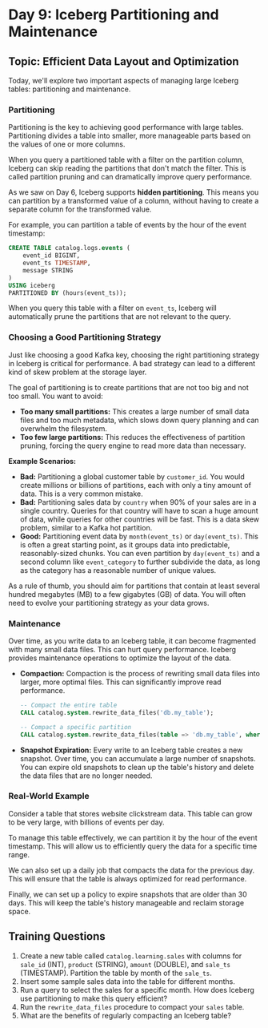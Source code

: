 # Day 9: Iceberg Partitioning and Maintenance

## Topic: Efficient Data Layout and Optimization

Today, we'll explore two important aspects of managing large Iceberg tables: partitioning and maintenance.

### Partitioning

Partitioning is the key to achieving good performance with large tables. Partitioning divides a table into smaller, more manageable parts based on the values of one or more columns.

When you query a partitioned table with a filter on the partition column, Iceberg can skip reading the partitions that don't match the filter. This is called partition pruning and can dramatically improve query performance.

As we saw on Day 6, Iceberg supports **hidden partitioning**. This means you can partition by a transformed value of a column, without having to create a separate column for the transformed value.

For example, you can partition a table of events by the hour of the event timestamp:

```sql
CREATE TABLE catalog.logs.events (
    event_id BIGINT,
    event_ts TIMESTAMP,
    message STRING
)
USING iceberg
PARTITIONED BY (hours(event_ts));
```

When you query this table with a filter on `event_ts`, Iceberg will automatically prune the partitions that are not relevant to the query.

### Choosing a Good Partitioning Strategy

Just like choosing a good Kafka key, choosing the right partitioning strategy in Iceberg is critical for performance. A bad strategy can lead to a different kind of skew problem at the storage layer.

The goal of partitioning is to create partitions that are not too big and not too small. You want to avoid:

*   **Too many small partitions:** This creates a large number of small data files and too much metadata, which slows down query planning and can overwhelm the filesystem.
*   **Too few large partitions:** This reduces the effectiveness of partition pruning, forcing the query engine to read more data than necessary.

**Example Scenarios:**

*   **Bad:** Partitioning a global customer table by `customer_id`. You would create millions or billions of partitions, each with only a tiny amount of data. This is a very common mistake.
*   **Bad:** Partitioning sales data by `country` when 90% of your sales are in a single country. Queries for that country will have to scan a huge amount of data, while queries for other countries will be fast. This is a data skew problem, similar to a Kafka hot partition.
*   **Good:** Partitioning event data by `month(event_ts)` or `day(event_ts)`. This is often a great starting point, as it groups data into predictable, reasonably-sized chunks. You can even partition by `day(event_ts)` and a second column like `event_category` to further subdivide the data, as long as the category has a reasonable number of unique values.

As a rule of thumb, you should aim for partitions that contain at least several hundred megabytes (MB) to a few gigabytes (GB) of data. You will often need to evolve your partitioning strategy as your data grows.

### Maintenance

Over time, as you write data to an Iceberg table, it can become fragmented with many small data files. This can hurt query performance. Iceberg provides maintenance operations to optimize the layout of the data.

*   **Compaction:** Compaction is the process of rewriting small data files into larger, more optimal files. This can significantly improve read performance.

    ```sql
    -- Compact the entire table
    CALL catalog.system.rewrite_data_files('db.my_table');

    -- Compact a specific partition
    CALL catalog.system.rewrite_data_files(table => 'db.my_table', where => 'event_ts >= \'2023-10-27 00:00:00\' AND event_ts < \'2023-10-28 00:00:00\');
    ```

*   **Snapshot Expiration:** Every write to an Iceberg table creates a new snapshot. Over time, you can accumulate a large number of snapshots. You can expire old snapshots to clean up the table's history and delete the data files that are no longer needed.

### Real-World Example

Consider a table that stores website clickstream data. This table can grow to be very large, with billions of events per day.

To manage this table effectively, we can partition it by the hour of the event timestamp. This will allow us to efficiently query the data for a specific time range.

We can also set up a daily job that compacts the data for the previous day. This will ensure that the table is always optimized for read performance.

Finally, we can set up a policy to expire snapshots that are older than 30 days. This will keep the table's history manageable and reclaim storage space.

## Training Questions

1.  Create a new table called `catalog.learning.sales` with columns for `sale_id` (INT), `product` (STRING), `amount` (DOUBLE), and `sale_ts` (TIMESTAMP). Partition the table by month of the `sale_ts`.
2.  Insert some sample sales data into the table for different months.
3.  Run a query to select the sales for a specific month. How does Iceberg use partitioning to make this query efficient?
4.  Run the `rewrite_data_files` procedure to compact your `sales` table.
5.  What are the benefits of regularly compacting an Iceberg table?

```